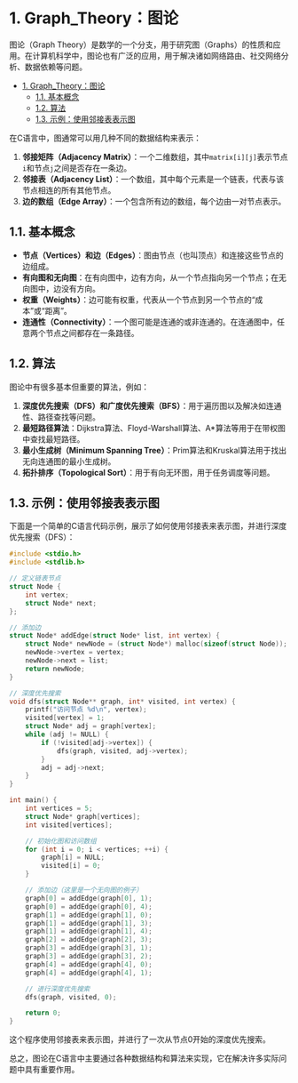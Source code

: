# 1. Graph_Theory：图论

图论（Graph Theory）是数学的一个分支，用于研究图（Graphs）的性质和应用。在计算机科学中，图论也有广泛的应用，用于解决诸如网络路由、社交网络分析、数据依赖等问题。

- [1. Graph\_Theory：图论](#1-graph_theory图论)
  - [1.1. 基本概念](#11-基本概念)
  - [1.2. 算法](#12-算法)
  - [1.3. 示例：使用邻接表表示图](#13-示例使用邻接表表示图)

在C语言中，图通常可以用几种不同的数据结构来表示：

1. **邻接矩阵（Adjacency Matrix）**：一个二维数组，其中`matrix[i][j]`表示节点`i`和节点`j`之间是否存在一条边。
2. **邻接表（Adjacency List）**：一个数组，其中每个元素是一个链表，代表与该节点相连的所有其他节点。
3. **边的数组（Edge Array）**：一个包含所有边的数组，每个边由一对节点表示。

## 1.1. 基本概念

- **节点（Vertices）和边（Edges）**：图由节点（也叫顶点）和连接这些节点的边组成。
- **有向图和无向图**：在有向图中，边有方向，从一个节点指向另一个节点；在无向图中，边没有方向。
- **权重（Weights）**：边可能有权重，代表从一个节点到另一个节点的“成本”或“距离”。
- **连通性（Connectivity）**：一个图可能是连通的或非连通的。在连通图中，任意两个节点之间都存在一条路径。

## 1.2. 算法

图论中有很多基本但重要的算法，例如：

1. **深度优先搜索（DFS）和广度优先搜索（BFS）**：用于遍历图以及解决如连通性、路径查找等问题。
2. **最短路径算法**：Dijkstra算法、Floyd-Warshall算法、A*算法等用于在带权图中查找最短路径。
3. **最小生成树（Minimum Spanning Tree）**：Prim算法和Kruskal算法用于找出无向连通图的最小生成树。
4. **拓扑排序（Topological Sort）**：用于有向无环图，用于任务调度等问题。

## 1.3. 示例：使用邻接表表示图

下面是一个简单的C语言代码示例，展示了如何使用邻接表来表示图，并进行深度优先搜索（DFS）：

```c
#include <stdio.h>
#include <stdlib.h>

// 定义链表节点
struct Node {
    int vertex;
    struct Node* next;
};

// 添加边
struct Node* addEdge(struct Node* list, int vertex) {
    struct Node* newNode = (struct Node*) malloc(sizeof(struct Node));
    newNode->vertex = vertex;
    newNode->next = list;
    return newNode;
}

// 深度优先搜索
void dfs(struct Node** graph, int* visited, int vertex) {
    printf("访问节点 %d\n", vertex);
    visited[vertex] = 1;
    struct Node* adj = graph[vertex];
    while (adj != NULL) {
        if (!visited[adj->vertex]) {
            dfs(graph, visited, adj->vertex);
        }
        adj = adj->next;
    }
}

int main() {
    int vertices = 5;
    struct Node* graph[vertices];
    int visited[vertices];

    // 初始化图和访问数组
    for (int i = 0; i < vertices; ++i) {
        graph[i] = NULL;
        visited[i] = 0;
    }

    // 添加边（这里是一个无向图的例子）
    graph[0] = addEdge(graph[0], 1);
    graph[0] = addEdge(graph[0], 4);
    graph[1] = addEdge(graph[1], 0);
    graph[1] = addEdge(graph[1], 3);
    graph[1] = addEdge(graph[1], 4);
    graph[2] = addEdge(graph[2], 3);
    graph[3] = addEdge(graph[3], 1);
    graph[3] = addEdge(graph[3], 2);
    graph[4] = addEdge(graph[4], 0);
    graph[4] = addEdge(graph[4], 1);

    // 进行深度优先搜索
    dfs(graph, visited, 0);

    return 0;
}
```

这个程序使用邻接表来表示图，并进行了一次从节点0开始的深度优先搜索。

总之，图论在C语言中主要通过各种数据结构和算法来实现，它在解决许多实际问题中具有重要作用。
